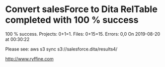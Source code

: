 # Convert salesForce to Dita RelTable completed with 100 % success

100 % success. Projects: 0+1=1.  Files: 0+15=15. Errors: 0,0  On 2019-08-20 at 00:30:22



Please see: aws s3 sync s3://salesforce.dita/results4/

http://www.ryffine.com
